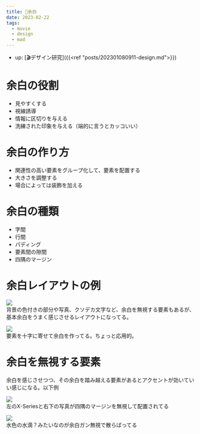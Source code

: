 ```yaml
---
title: 📝余白
date: 2023-02-22
tags:
  - movie
  - design
  - mad
---
```


- up: [🎬デザイン研究]({{<ref "posts/202301080911-design.md">}})

# 余白の役割
- 見やすくする
- 視線誘導
- 情報に区切りを与える
- 洗練された印象を与える（端的に言うとカッコいい）

# 余白の作り方
- 関連性の高い要素をグループ化して、要素を配置する
- 大きさを調整する
- 場合によっては装飾を加える

# 余白の種類
- 字間
- 行間
- パディング
- 要素間の隙間
- 四隅のマージン

# 余白レイアウトの例
![](https://i.pinimg.com/564x/f2/a9/d0/f2a9d06ae06fde2b0d697e0368faa0a1.jpg)  
背景の色付きの部分や写真、クソデカ文字など、余白を無視する要素もあるが、基本余白をうまく感じさせるレイアウトになってる。  

![](https://i.pinimg.com/564x/ef/ee/1f/efee1f2b0618978f025eb91ad62fc20f.jpg)  
要素を十字に寄せて余白を作ってる。ちょっと応用的。


# 余白を無視する要素
余白を感じさせつつ、その余白を踏み越える要素があるとアクセントが効いていい感じになる。以下例

![](https://i.pinimg.com/564x/ec/b2/31/ecb2315fbb569f2f755c5c07df1e66dd.jpg)  
左のX-Seriesと右下の写真が四隅のマージンを無視して配置されてる  

![](https://i.pinimg.com/564x/fc/4e/c2/fc4ec28ffdfe4e73b8d8f9b734d2c3f6.jpg)  
水色の水滴？みたいなのが余白ガン無視で散らばってる